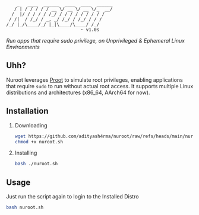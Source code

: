 ```
    _   ____  ______  ____  ____  ______
   / | / / / / / __ \/ __ \/ __ \/_  __/
  /  |/ / / / / /_/ / / / / / / / / /   
 / /|  / /_/ / _, _/ /_/ / /_/ / / /    
/_/ |_/\____/_/ |_|\____/\____/ /_/               
                            ~ v1.0s
```
_Run apps that require sudo privilege, on *Unprivileged* &amp; *Ephemeral* Linux Environments_



## Uhh?
Nuroot leverages [Proot](https://proot-me.github.io/) to simulate root privileges, enabling applications that require `sudo` to run without actual root access. It supports multiple Linux distributions and architectures (x86_64, AArch64 for now).

## Installation
1. Downloading 
   ```bash
   wget https://github.com/adityash4rma/nuroot/raw/refs/heads/main/nuroot.sh
   chmod +x nuroot.sh
   ```
2. Installing
   ```bash
   bash ./nuroot.sh
   ```

## Usage
Just run the script again to login to the Installed Distro
```bash
bash nuroot.sh
```
